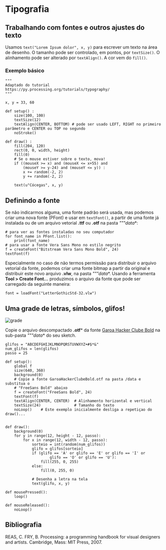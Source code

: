 # Tipografia

## Trabalhando com fontes e outros ajustes do texto

Usamos `text("Lorem Ipsum dolor", x, y)` para escrever um texto na área de desenho. O tamanho pode ser controlado, em pontos, por `textSize()`. O alinhamento pode ser alterado por `textAlign()`. A cor vem do `fill()`.

### Exemplo básico

```pyde
"""
Adaptado do tutorial
https://py.processing.org/tutorials/typography/
"""

x, y = 33, 60

def setup() :
    size(100, 100)
    textSize(12)
    textAlign(CENTER, BOTTOM) # pode ser usado LEFT, RIGHT no primeiro parâmetro e CENTER ou TOP no segundo
    noStroke()

def draw() :
    fill(204, 120)
    rect(0, 0, width, height)
    fill(0)
    # Se o mouse estiver sobre o texto, mova!
    if ((mouseX >= x) and (mouseX <= x+55) and
        (mouseY >= y-24) and (mouseY <= y)) :
        x += random(-2, 2)
        y += random(-2, 2)
    
    text(u"Cócegas", x, y)
```

## Definindo a fonte

Se não indicarmos alguma, uma fonte padrão será usada, mas podemos criar uma nova fonte (PFont) e usar em `textFont()`,
a partir de uma fonte já instalada ou de um arquivo vetorial **.ttf** ou **.otf** na pasta *"""data**:

```pyde
# para ver as fontes instaladas no seu computador
for font_name in PFont.list():
    print(font_name)
# para usar a fonte Vera Sans Mono no estilo negrito
f = createFont("Bitstream Vera Sans Mono Bold", 24)
textFont(f)
```

Especialmente no caso de não termos permissão para distribuir o arquivo vetorial da fonte, podemos criar uma fonte bitmap
a partir da original e distribuir este novo arquivo **.vlw**, na pasta *"""data**.
Usando a ferramenta **Tool > Create Font...**  produzimos o arquivo da fonte que pode ser carregado da seguinte maneira:

```pyde
font = loadFont("LetterGothicStd-32.vlw")
```

## Uma grade de letras, símbolos, glifos!

![grade](https://raw.githubusercontent.com/arteprog/programacao-criativa/master/assets/imagens/typogrid.png)

Copie o arquivo descompactado **.otf*** da fonte [Garoa Hacker Clube Bold](https://garoa.net.br/wiki/Fonte_Garoa_Hacker_Clube_Bold) na sub-pasta *"""data** do seu sketch.

```pyde
glifos = "ABCDEFGHIJKLMNOPQRSTUVWXYZ☂#$*&"
num_glifos = len(glifos)
passo = 25

def setup():
    global f
    size(640, 360)
    background(0)
    # Copie a fonte GaroaHackerClubeBold.otf na pasta /data e substitua o
    # "FreeSans Bold" abaixo
    f = createFont("FreeSans Bold", 24)
    textFont(f)
    textAlign(CENTER, CENTER)  # Alinhamento horizontal e vertical
    textSize(24)               # Tamanho do texto
    noLoop()    # Este exemplo inicialmente desliga a repetiçao do draw()...


def draw():
    background(0)
    for y in range(12, height - 12, passo):
        for x in range(12, width - 12, passo):
            sorteio = int(random(num_glifos))
            glifo = glifos[sorteio]
            if (glifo == 'A' or glifo == 'E' or glifo == 'I' or
                    glifo == 'O' or glifo == 'U'):
                fill(255, 0, 255)
            else:
                fill(0, 255, 0)

            # Desenha a letra na tela
            text(glifo, x, y)

def mousePressed():
    loop()

def mouseReleased():
    noLoop()
```

## Bibliografia

REAS, C. FRY, B. Processing: a programming handbook for visual designers and artists. Cambridge, Mass: MIT Press, 2007. 

